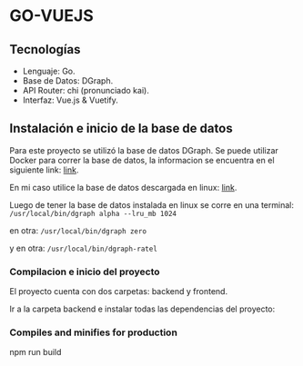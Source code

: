 # GO-VUEJS

## Tecnologías

- Lenguaje: Go.
- Base de Datos: DGraph.
- API Router: chi (pronunciado kai).
- Interfaz: Vue.js & Vuetify.

## Instalación e inicio de la base de datos

Para este proyecto se utilizó la base de datos DGraph. 
Se puede utilizar Docker para correr la base de datos, la informacion se encuentra en el siguiente link: <a href='https://dgraph.io/downloads#code-dgraph-sdk-go'>link</a>.

En mi caso utilice la base de datos descargada en linux: <a href='https://dgraph.io/downloads#code-dgraph-sdk-go'>link</a>.

Luego de tener la base de datos instalada en linux se corre en una terminal:
```/usr/local/bin/dgraph alpha --lru_mb 1024```

en otra:
```/usr/local/bin/dgraph zero```

y en otra:
```/usr/local/bin/dgraph-ratel```



### Compilacion e inicio del proyecto

El proyecto cuenta con dos carpetas: backend y frontend.

Ir a la carpeta backend e instalar todas las dependencias del proyecto: 


### Compiles and minifies for production

npm run build
